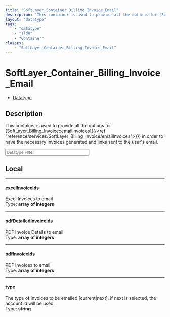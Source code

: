 ```yaml
---
title: "SoftLayer_Container_Billing_Invoice_Email"
description: "This container is used to provide all the options for [SoftLayer_Billing_Invoice::emailInvoices]({{<ref 'reference/servi... "
layout: "datatype"
tags:
    - "datatype"
    - "sldn"
    - "Container"
classes:
    - "SoftLayer_Container_Billing_Invoice_Email"
---
```


# SoftLayer_Container_Billing_Invoice_Email
<div id='service-datatype'>
    <ul id='sldn-reference-tabs'>
        <li id='datatype'> <a href='/reference/datatypes/SoftLayer_Container_Billing_Invoice_Email' >Datatype</a></li>
    </ul>
</div>

## Description 
This container is used to provide all the options for [SoftLayer_Billing_Invoice::emailInvoices]({{<ref "reference/services/SoftLayer_Billing_Invoice/emailInvoices">}}) in order to have the necessary invoices generated and links sent to the user's email. 





<!-- Filer BEGIN -->
<div class="view-filters">
        <div class="clearfix">
            <div class="search-input-box">
                <input placeholder="Datatype Filter" onkeyup="titleSearch(inputId='prop-input', divId='properties', elementClass='prop-row')" 
                    type="text" id="prop-input" value="" size="30" maxlength="128" class="form-text">
            </div>
        </div>
</div>
<!-- Filer END -->

<div id="properties" class="content">
<div id="localProperties" class="prop-content" >

## Local
<div class="prop-row">

-----
[excelInvoiceIds]: #excelinvoiceids
#### [excelInvoiceIds]
Excel Invoices to email  
<span class="type-label">Type: </span>**array of integers**


</div>
<div class="prop-row">

-----
[pdfDetailedInvoiceIds]: #pdfdetailedinvoiceids
#### [pdfDetailedInvoiceIds]
PDF Invoice Details to email  
<span class="type-label">Type: </span>**array of integers**


</div>
<div class="prop-row">

-----
[pdfInvoiceIds]: #pdfinvoiceids
#### [pdfInvoiceIds]
PDF Invoices to email  
<span class="type-label">Type: </span>**array of integers**


</div>
<div class="prop-row">

-----
[type]: #type
#### [type]
The type of Invoices to be emailed [current|next]. If next is selected, the account id will be used.  
<span class="type-label">Type: </span>**string**


</div>
</div>
<!-- LOCAL PROPERTY END -->

</div>


